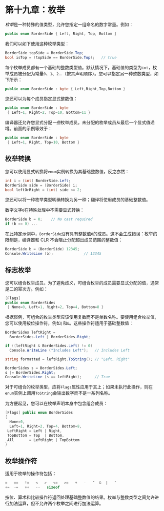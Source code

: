 # 第十九章：枚举

*枚举*是一种特殊的值类型，允许您指定一组命名的数字常量。例如：

```cs
public enum BorderSide { Left, Right, Top, Bottom }
```

我们可以如下使用这种枚举类型：

```cs
BorderSide topSide = BorderSide.Top;
bool isTop = (topSide == BorderSide.Top);   // true
```

每个枚举成员都有一个基础的整数类型值。默认情况下，基础值的类型为`int`，枚举成员被分配为常量`0`、`1`、`2`...（按其声明顺序）。您可以指定另一种整数类型，如下所示：

```cs
public enum BorderSide : byte { Left,Right,Top,Bottom }
```

您还可以为每个成员指定显式整数值：

```cs
public enum BorderSide : byte
 { Left=1, Right=2, Top=10, Bottom=11 }
```

编译器还允许您显式分配*一些*枚举成员。未分配的枚举成员从最后一个显式值递增。前面的示例等效于：

```cs
public enum BorderSide : byte
 { Left=1, Right, Top=10, Bottom }
```

## 枚举转换

您可以使用显式转换将`enum`实例转换为其基础整数值，反之亦然：

```cs
int i = (int) BorderSide.Left;
BorderSide side = (BorderSide) i;
bool leftOrRight = (int) side <= 2;
```

您还可以将一种枚举类型明确转换为另一种；翻译将使用成员的基础整数值。

数字文字`0`在特殊处理中不需要显式转换：

```cs
BorderSide b = 0;    // No cast required
if (b == 0) ...
```

在此特定示例中，`BorderSide`没有具有整数值`0`的成员。这不会生成错误：枚举的限制是，编译器和 CLR 不会阻止分配超出成员范围的整数值：

```cs
BorderSide b = (BorderSide) 12345;
Console.WriteLine (b);              // 12345
```

## 标志枚举

您可以组合枚举成员。为了避免歧义，可组合枚举的成员需要显式分配的值，通常是二的幂次方。例如：

```cs
[Flags]
public enum BorderSides
 { None=0, Left=1, Right=2, Top=4, Bottom=8 }
```

根据惯例，可组合的枚举类型应该使用复数而不是单数名称。要使用组合枚举值，您可以使用按位操作符，例如`|`和`&`。这些操作符适用于基础整数值：

```cs
BorderSides leftRight =
  BorderSides.Left | BorderSides.Right;

if ((leftRight & BorderSides.Left) != 0)
  Console.WriteLine ("Includes Left");   // Includes Left

string formatted = leftRight.ToString(); // "Left, Right"

BorderSides s = BorderSides.Left;
s |= BorderSides.Right;
Console.WriteLine (s == leftRight);      // True
```

对于可组合的枚举类型，应将`Flags`属性应用于其上；如果未执行此操作，则在`enum`实例上调用`ToString`会输出数字而不是一系列名称。

为方便起见，您可以在枚举声明本身中包含组合成员：

```cs
[Flags] public enum BorderSides
{
  None=0,
  Left=1, Right=2, Top=4, Bottom=8,
 LeftRight = Left | Right, 
 TopBottom = Top  | Bottom,
 All       = LeftRight | TopBottom
}
```

## 枚举操作符

适用于枚举的操作符包括：

```cs
=   ==   !=   <   >   <=   >=   +   -   ^  &  |   ˜
+=  -=   ++   --   sizeof
```

按位、算术和比较操作符返回处理基础整数值的结果。枚举与整数类型之间允许进行加法运算，但不允许两个枚举之间进行加法运算。

